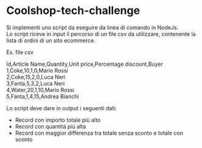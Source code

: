 # Coolshop-tech-challenge
Si implementi uno script da eseguire da linea di comando in NodeJs.  
Lo script riceve in input il percorso di un file csv da utilizzare, contenente la lista di ordini di un sito ecommerce.

Es. file csv  

Id,Article Name,Quantity,Unit price,Percentage discount,Buyer  
1,Coke,10,1,0,Mario Rossi  
2,Coke,15,2,0,Luca Neri  
3,Fanta,5,3,2,Luca Neri  
4,Water,20,1,10,Mario Rossi  
5,Fanta,1,4,15,Andrea Bianchi  

Lo script deve dare in output i seguenti dati:
- Record con importo totale più alto
- Record con quantità più alta
- Record con maggior differenza tra totale senza sconto e totale con sconto
